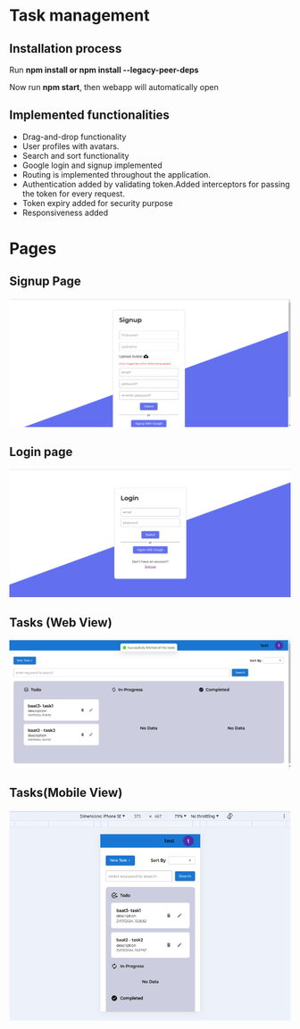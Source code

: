 <h1>Task management</p>
<h2>Installation process</h2>
<p>Run <b>npm install or npm install --legacy-peer-deps</b></p> 
<p>Now run <b>npm start</b>, then webapp will automatically open</p>    
<h2>Implemented functionalities</h2>
<ul>
    <li>Drag-and-drop functionality</li>
    <li>User profiles with avatars.</li>
    <li>Search and sort functionality</li>
    <li>Google login and signup implemented</li>    
    <li>Routing is implemented throughout the application.</li>
    <li>Authentication added by validating token.Added interceptors for passing the token for every request.</li>
    <li>Token expiry added for security purpose</li>
    <li>Responsiveness added</li>
</ul>    
<h1>Pages</h1>
<h2>Signup Page</h2>
<img src="ReadMeFiles/Screenshot from 2024-07-21 17-06-43.png"/>
<h2>Login page</h2>
<img src="ReadMeFiles//Screenshot from 2024-07-21 17-06-50.png"/>
<h2>Tasks (Web View)</h2>
<img src="ReadMeFiles/Screenshot from 2024-07-21 17-07-05.png"/>
<h2>Tasks(Mobile View)</h2>
<img src="ReadMeFiles/Screenshot from 2024-07-21 17-08-24.png"/>
